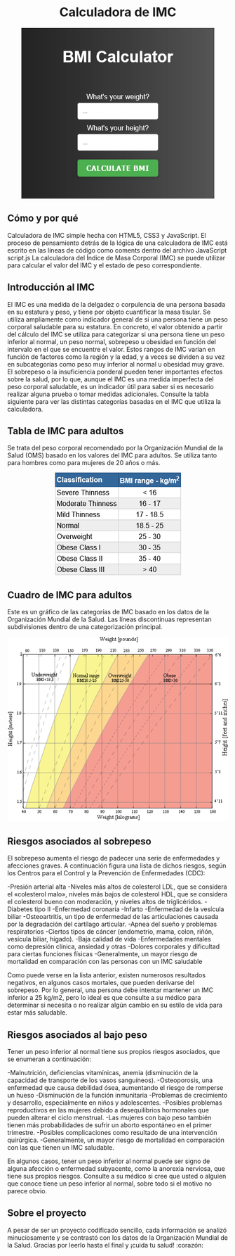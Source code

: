 <div align="center">
    <h1> Calculadora de IMC </h1>
</div>

<p align="center">
  <img src="assets\BMI.png" alt="BMI Calculator">
</p>

## Cómo y por qué

Calculadora de IMC simple hecha con HTML5, CSS3 y JavaScript.
El proceso de pensamiento detrás de la lógica de una calculadora de IMC está escrito en las líneas de código como coments dentro del archivo JavaScript script.js
La calculadora del Índice de Masa Corporal (IMC) se puede utilizar para calcular el valor del IMC y el estado de peso correspondiente.

## Introducción al IMC

El IMC es una medida de la delgadez o corpulencia de una persona basada en su estatura y peso, y tiene por objeto cuantificar la masa tisular. Se utiliza ampliamente como indicador general de si una persona tiene un peso corporal saludable para su estatura. En concreto, el valor obtenido a partir del cálculo del IMC se utiliza para categorizar si una persona tiene un peso inferior al normal, un peso normal, sobrepeso u obesidad en función del intervalo en el que se encuentre el valor. Estos rangos de IMC varían en función de factores como la región y la edad, y a veces se dividen a su vez en subcategorías como peso muy inferior al normal u obesidad muy grave. El sobrepeso o la insuficiencia ponderal pueden tener importantes efectos sobre la salud, por lo que, aunque el IMC es una medida imperfecta del peso corporal saludable, es un indicador útil para saber si es necesario realizar alguna prueba o tomar medidas adicionales. Consulte la tabla siguiente para ver las distintas categorías basadas en el IMC que utiliza la calculadora.

## Tabla de IMC para adultos

Se trata del peso corporal recomendado por la Organización Mundial de la Salud (OMS) basado en los valores del IMC para adultos. Se utiliza tanto para hombres como para mujeres de 20 años o más.

<p align="center">
  <img src="assets\BMItable.png" alt="BMI Table">
</p>

## Cuadro de IMC para adultos

Este es un gráfico de las categorías de IMC basado en los datos de la Organización Mundial de la Salud. Las líneas discontinuas representan subdivisiones dentro de una categorización principal.

<p align="center">
  <img src="assets\BMIchart.png" alt="BMI Table">
</p>

## Riesgos asociados al sobrepeso

El sobrepeso aumenta el riesgo de padecer una serie de enfermedades y afecciones graves. A continuación figura una lista de dichos riesgos, según los Centros para el Control y la Prevención de Enfermedades (CDC):

-Presión arterial alta
-Niveles más altos de colesterol LDL, que se considera el «colesterol malo», niveles más bajos de colesterol HDL, que se considera el colesterol bueno con moderación, y niveles altos de triglicéridos.
-Diabetes tipo II
-Enfermedad coronaria
-Infarto
-Enfermedad de la vesícula biliar
-Osteoartritis, un tipo de enfermedad de las articulaciones causada por la degradación del cartílago articular.
-Apnea del sueño y problemas respiratorios
-Ciertos tipos de cáncer (endometrio, mama, colon, riñón, vesícula biliar, hígado).
-Baja calidad de vida
-Enfermedades mentales como depresión clínica, ansiedad y otras
-Dolores corporales y dificultad para ciertas funciones físicas
-Generalmente, un mayor riesgo de mortalidad en comparación con las personas con un IMC saludable

Como puede verse en la lista anterior, existen numerosos resultados negativos, en algunos casos mortales, que pueden derivarse del sobrepeso. Por lo general, una persona debe intentar mantener un IMC inferior a 25 kg/m2, pero lo ideal es que consulte a su médico para determinar si necesita o no realizar algún cambio en su estilo de vida para estar más saludable.

## Riesgos asociados al bajo peso

Tener un peso inferior al normal tiene sus propios riesgos asociados, que se enumeran a continuación:

-Malnutrición, deficiencias vitamínicas, anemia (disminución de la capacidad de transporte de los vasos sanguíneos).
-Osteoporosis, una enfermedad que causa debilidad ósea, aumentando el riesgo de romperse un hueso
-Disminución de la función inmunitaria
-Problemas de crecimiento y desarrollo, especialmente en niños y adolescentes.
-Posibles problemas reproductivos en las mujeres debido a desequilibrios hormonales que pueden alterar el ciclo menstrual. -Las mujeres con bajo peso también tienen más probabilidades de sufrir un aborto espontáneo en el primer trimestre.
-Posibles complicaciones como resultado de una intervención quirúrgica.
-Generalmente, un mayor riesgo de mortalidad en comparación con las que tienen un IMC saludable.

En algunos casos, tener un peso inferior al normal puede ser signo de alguna afección o enfermedad subyacente, como la anorexia nerviosa, que tiene sus propios riesgos. Consulte a su médico si cree que usted o alguien que conoce tiene un peso inferior al normal, sobre todo si el motivo no parece obvio.

## Sobre el proyecto

A pesar de ser un proyecto codificado sencillo, cada información se analizó minuciosamente y se contrastó con los datos de la Organización Mundial de la Salud. Gracias por leerlo hasta el final y ¡cuida tu salud! :corazón:
